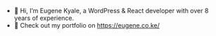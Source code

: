 - 👋 Hi, I’m Eugene Kyale, a WordPress & React developer with over 8 years of experience.  
- 👀 Check out my portfolio on https://eugene.co.ke/

<!---
EugeneKyale/EugeneKyale is a ✨ special ✨ repository because its `README.md` (this file) appears on your GitHub profile.
You can click the Preview link to take a look at your changes.
--->
